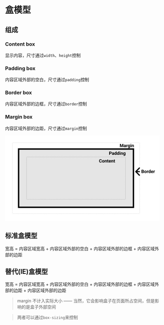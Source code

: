 # 盒模型

## 组成

### Content box

显示内容，尺寸通过`width`、`height`控制

### Padding box

内容区域外部的空白，尺寸通过`padding`控制

### Border box

内容区域外部的边框，尺寸通过`border`控制

### Margin box

内容区域外部的边距，尺寸通过`margin`控制

![box-model](./box-model.png)

## 标准盒模型

宽高 = 内容区域宽高 + 内容区域外部的空白 + 内容区域外部的边框 + 内容区域外部的边距

## 替代(IE)盒模型

宽高 = 内容区域宽高 + 内容区域外部的空白 + 内容区域外部的边框 + 内容区域外部的边距 + 内容区域外部的边距

> margin 不计入实际大小 —— 当然，它会影响盒子在页面所占空间，但是影响的是盒子外部空间

> 两者可以通过`box-sizing`来控制
